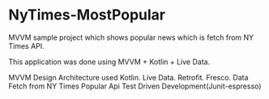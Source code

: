 # NyTimes-MostPopular
MVVM sample project which shows popular news which is fetch from NY Times API.

This application was done using MVVM + Kotlin + Live Data.

MVVM Design Architecture used
Kotlin.
Live Data.
Retrofit.
Fresco.
Data Fetch from NY Times Popular Api
Test Driven Development(Junit-espresso)
